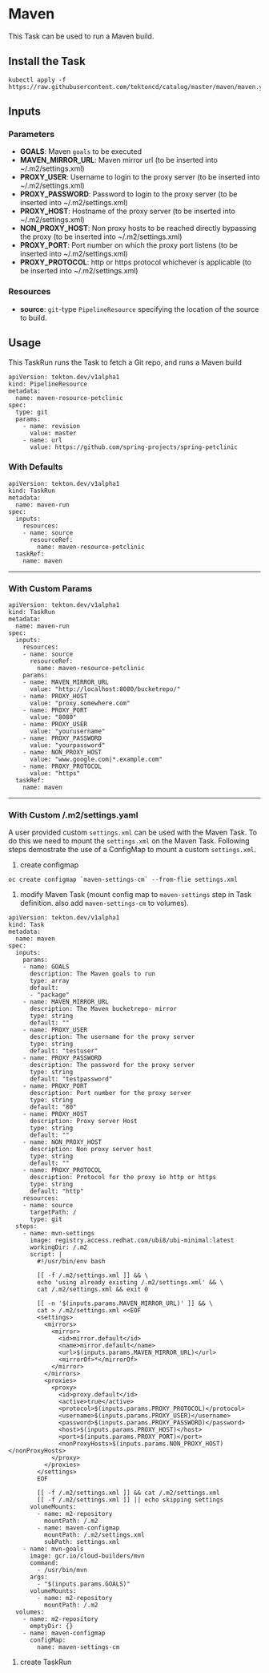 # Maven

This Task can be used to run a Maven build.

## Install the Task

```
kubectl apply -f https://raw.githubusercontent.com/tektoncd/catalog/master/maven/maven.yaml
```

## Inputs

### Parameters

- **GOALS**: Maven `goals` to be executed
- **MAVEN_MIRROR_URL**: Maven mirror url (to be inserted into ~/.m2/settings.xml)   
- **PROXY_USER**: Username to login to the proxy server (to be inserted into ~/.m2/settings.xml)
- **PROXY_PASSWORD**: Password to login to the proxy server (to be inserted into ~/.m2/settings.xml)
- **PROXY_HOST**: Hostname of the proxy server (to be inserted into ~/.m2/settings.xml)
- **NON_PROXY_HOST**: Non proxy hosts to be reached directly bypassing the proxy (to be inserted into ~/.m2/settings.xml)
- **PROXY_PORT**: Port number on which the proxy port listens (to be inserted into ~/.m2/settings.xml)
- **PROXY_PROTOCOL**: http or https protocol whichever is applicable (to be inserted into ~/.m2/settings.xml)

### Resources

* **source**: `git`-type `PipelineResource` specifying the location of the source to build.

## Usage

This TaskRun runs the Task to fetch a Git repo, and runs a Maven build

```
apiVersion: tekton.dev/v1alpha1
kind: PipelineResource
metadata:
  name: maven-resource-petclinic
spec:
  type: git
  params:
    - name: revision
      value: master
    - name: url
      value: https://github.com/spring-projects/spring-petclinic
```

### With Defaults

```
apiVersion: tekton.dev/v1alpha1
kind: TaskRun
metadata:
  name: maven-run
spec:
  inputs:
    resources:
    - name: source
      resourceRef:
        name: maven-resource-petclinic
  taskRef:
    name: maven
```
---

### With Custom Params

```
apiVersion: tekton.dev/v1alpha1
kind: TaskRun
metadata:
  name: maven-run
spec:
  inputs:
    resources:
    - name: source
      resourceRef:
        name: maven-resource-petclinic
    params:
    - name: MAVEN_MIRROR_URL
      value: "http://localhost:8080/bucketrepo/"
    - name: PROXY_HOST
      value: "proxy.somewhere.com"
    - name: PROXY_PORT
      value: "8080"
    - name: PROXY_USER
      value: "yourusername"
    - name: PROXY_PASSWORD
      value: "yourpassword"
    - name: NON_PROXY_HOST
      value: "www.google.com|*.example.com"
    - name: PROXY_PROTOCOL
      value: "https"
  taskRef:
    name: maven
```
---
### With Custom /.m2/settings.yaml

A user provided custom `settings.xml` can be used with the Maven Task. To do this we need to mount the `settings.xml` on the Maven Task. 
Following steps demostrate the use of a ConfigMap to mount a custom `settings.xml`.

1. create configmap
```
oc create configmap `maven-settings-cm` --from-flie settings.xml
```

1. modify Maven Task (mount config map to `maven-settings` step in Task definition. also add `maven-settings-cm` to volumes).
```
apiVersion: tekton.dev/v1alpha1
kind: Task
metadata:
  name: maven
spec:
  inputs:
    params:
    - name: GOALS
      description: The Maven goals to run
      type: array
      default:
      - "package"
    - name: MAVEN_MIRROR_URL
      description: The Maven bucketrepo- mirror
      type: string
      default: ""
    - name: PROXY_USER
      description: The username for the proxy server
      type: string
      default: "testuser"
    - name: PROXY_PASSWORD
      description: The password for the proxy server
      type: string
      default: "testpassword"
    - name: PROXY_PORT
      description: Port number for the proxy server
      type: string
      default: "80"
    - name: PROXY_HOST
      description: Proxy server Host
      type: string
      default: ""
    - name: NON_PROXY_HOST
      description: Non proxy server host
      type: string
      default: ""
    - name: PROXY_PROTOCOL
      description: Protocol for the proxy ie http or https
      type: string
      default: "http"
    resources:
    - name: source
      targetPath: /
      type: git
  steps:
    - name: mvn-settings
      image: registry.access.redhat.com/ubi8/ubi-minimal:latest
      workingDir: /.m2
      script: |
        #!/usr/bin/env bash
        
        [[ -f /.m2/settings.xml ]] && \
        echo 'using already existing /.m2/settings.xml' && \
        cat /.m2/settings.xml && exit 0

        [[ -n '$(inputs.params.MAVEN_MIRROR_URL)' ]] && \
        cat > /.m2/settings.xml <<EOF
        <settings>
          <mirrors>
            <mirror>
              <id>mirror.default</id>
              <name>mirror.default</name>
              <url>$(inputs.params.MAVEN_MIRROR_URL)</url>
              <mirrorOf>*</mirrorOf>
            </mirror>
          </mirrors>
          <proxies>
            <proxy>
              <id>proxy.default</id>
              <active>true</active>
              <protocol>$(inputs.params.PROXY_PROTOCOL)</protocol>
              <username>$(inputs.params.PROXY_USER)</username>
              <password>$(inputs.params.PROXY_PASSWORD)</password>
              <host>$(inputs.params.PROXY_HOST)</host>
              <port>$(inputs.params.PROXY_PORT)</port>
              <nonProxyHosts>$(inputs.params.NON_PROXY_HOST)</nonProxyHosts>
            </proxy>
          </proxies>
        </settings>
        EOF

        [[ -f /.m2/settings.xml ]] && cat /.m2/settings.xml
        [[ -f /.m2/settings.xml ]] || echo skipping settings
      volumeMounts:
        - name: m2-repository
          mountPath: /.m2
        - name: maven-configmap
          mountPath: /.m2/settings.xml
          subPath: settings.xml
    - name: mvn-goals
      image: gcr.io/cloud-builders/mvn
      command:
        - /usr/bin/mvn
      args:
        - "$(inputs.params.GOALS)"
      volumeMounts:
        - name: m2-repository
          mountPath: /.m2
  volumes:
    - name: m2-repository
      emptyDir: {}
    - name: maven-configmap
      configMap:
        name: maven-settings-cm
```
1. create TaskRun
 
